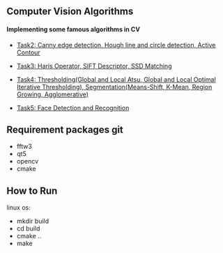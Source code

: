 ## Computer Vision Algorithms
#### Implementing some famous algorithms in CV

* [Task2: Canny edge detection, Hough line and circle detection, Active Contour](Task2.pdf)

* [Task3: Haris Operator, SIFT Descriptor, SSD Matching](Task3.md)

* [Task4: Thresholding(Global and Local Atsu, Global and Local Optimal Iterative Thresholding), Segmentation(Means-Shift, K-Mean, Region Growing, Agglomerative)](Task4.md)

* [Task5: Face Detection and Recognition](Task5.md)

## Requirement packages git
* fftw3
* qt5
* opencv
* cmake

## How to Run
linux os:
* mkdir build
* cd build
* cmake ..
* make 

